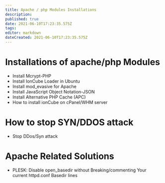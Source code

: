 ```yaml
---
title: Apache / php Modules Installations
description: 
published: true
date: 2021-06-10T17:23:35.575Z
tags: 
editor: markdown
dateCreated: 2021-06-10T17:23:35.575Z
---
```


# Installations of apache/php Modules

- Install Mcrypt-PHP
- Install IonCube Loader in Ubuntu
- Install mod_evasive for Apache
- Install JavaScript Object Notation-JSON
- Install Alternative PHP Cache (APC)
- How to install ionCube on cPanel/WHM server


# How to stop SYN/DDOS attack

- Stop DDos/Syn attack

# Apache Related Solutions

- PLESK: Disable open_basedir without Breaking/commenting Your current httpd.conf Basedir lines